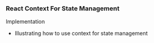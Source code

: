 ### React Context For State Management

Implementation

-  Illustrating how to use context for state management
